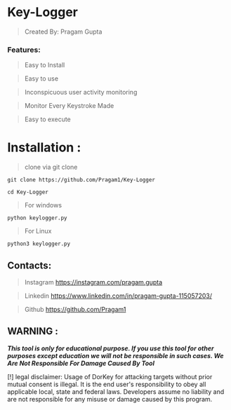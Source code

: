 # Key-Logger


>Created By: Pragam Gupta

### Features:
>Easy to Install

>Easy to use

>Inconspicuous user activity monitoring

>Monitor Every Keystroke Made

>Easy to execute

# Installation :
>clone via git clone

```
git clone https://github.com/Pragam1/Key-Logger
```
```
cd Key-Logger
```
>For windows
```
python keylogger.py
```

>For Linux
```
python3 keylogger.py
```
## Contacts:

>Instagram
https://instagram.com/pragam.gupta

>Linkedin
https://www.linkedin.com/in/pragam-gupta-115057203/

>Github
https://github.com/Pragam1

## WARNING : 
***This tool is only for educational purpose. If you use this tool for other purposes except education we will not be responsible in such cases. We Are Not Responsible For Damage Caused By Tool***

[!] legal disclaimer: Usage of DorKey for attacking targets without prior mutual consent is illegal. It is the end user's responsibility to obey all applicable local, state and federal laws. Developers assume no liability and are not responsible for any misuse or damage caused by this program.
